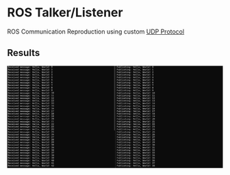 # ROS Talker/Listener

ROS Communication Reproduction using custom [UDP Protocol](Agnostic-Digital-Twin-Robotic-Controller\digital_twin\communication\localpubsub.py)

## Results

![ROS Talker/Listener Demo](assets/images/ros_minimal_demo.png)
